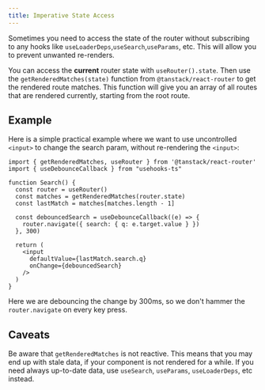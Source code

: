 ```yaml
---
title: Imperative State Access
---
```


Sometimes you need to access the state of the router without subscribing to any hooks like `useLoaderDeps`,`useSearch`,`useParams`, etc. This will allow you to prevent unwanted re-renders.

You can access the <b>current</b> router state with `useRouter().state`. Then use the `getRenderedMatches(state)` function from `@tanstack/react-router` to get the rendered route matches. This function will give you an array of all routes that are rendered currently, starting from the root route.

## Example

Here is a simple practical example where we want to use uncontrolled `<input>` to change the search param, without re-rendering the `<input>`:

```tsx
import { getRenderedMatches, useRouter } from '@tanstack/react-router'
import { useDebounceCallback } from "usehooks-ts"

function Search() {
  const router = useRouter()
  const matches = getRenderedMatches(router.state)
  const lastMatch = matches[matches.length - 1]

  const debouncedSearch = useDebounceCallback((e) => {
    router.navigate({ search: { q: e.target.value } })
  }, 300)

  return (
    <input
      defaultValue={lastMatch.search.q}
      onChange={debouncedSearch}
    />
  )
}
```

Here we are debouncing the change by 300ms, so we don't hammer the `router.navigate` on every key press.

## Caveats

Be aware that `getRenderedMatches` is not reactive. This means that you may end up with stale data, if your component is not rendered for a while. If you need always up-to-date data, use `useSearch`, `useParams`, `useLoaderDeps`, etc instead.